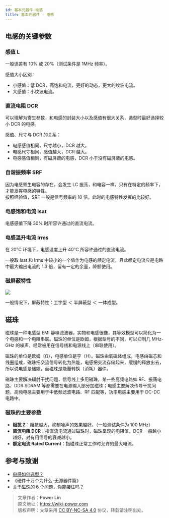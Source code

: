 ```yaml
---
id: 基本元器件-电感
title: 基本元器件 - 电感
---
```


## 电感的关键参数

### 感值 L

一般误差有 10% 或 20%（测试条件是 1MHz 频率）。

感值大小区别：

- 小感值：低 DCR，高饱和电流，更好的动态，更大的纹波电流。
- 大感值：小纹波电流。

### 直流电阻 DCR

可以理解为寄生参数，和电感的封装大小以及感值有很大关系，选型时最好选择较小 DCR 的电感。

感值、尺寸与 DCR 的关系：

- 电感感值相同，尺寸越小，DCR 越大。
- 电感尺寸相同，感值越大，DCR 越大。
- 电感感值相同，有磁屏蔽的电感，DCR 小于没有磁屏蔽的电感。

### 自谐振频率 SRF

因为电感寄生电容的存在，会发生 LC 振荡，和电容一样，只有在特定的频率下，才能发挥电感的特性。  
按照经验值，SRF 一般是信号频率的 10 倍，此时的电感特性发挥的比较好。

### 电感饱和电流 Isat

电感感值下降 30% 时所容许通过的直流电流。

### 电感温升电流 Irms

在 20℃ 环境下，电感温度上升 40℃ 所容许通过的直流电流。

一般取 Isat 和 Irms 中较小的一个值作为电感的额定电流，且此额定电流应是电路中最大输出电流的 1.3 倍，留有一定的余量，降额使用。

### 磁屏蔽特性

![](https://wiki-media-1253965369.cos.ap-guangzhou.myqcloud.com/img/20210723134135.png)

一般情况下，屏蔽特性：工字型 ＜ 半屏蔽型 ＜ 一体成型。

## 磁珠

磁珠是一种电感型 EMI 静噪滤波器，实物和电感很像，其等效模型可以简化为一个电感和一个电阻串联。磁珠的单位是欧姆，根据型号的不同，可以抑制几 MHz-GHz 的噪声，经常被用在信号线和电源线上（串联使用）。

磁珠的单位是欧姆（Ω），电感单位是亨（H）。磁珠由氧磁体组成，电感由磁芯和线圈组成，磁珠把交流信号转化为热能，电感把交流存储起来，缓慢的释放出去，所以说电感是储能，而磁珠是能量转换（消耗）器件。

磁珠主要解决辐射干扰问题，信号线上多用磁珠，某一些高频电路如 RF、振荡电路、DDR SDRAM 等都需要在电源输入部分加磁珠；电感主要解决传导干扰问题，高频电感主要用于中低频滤波电路、RF 匹配等，功率电感主要用于 DC-DC 电路中。

### 磁珠的主要参数

- **阻抗 Z**：阻抗越大，抑制噪声的效果越好。（一般测试条件为 100 MHz）
- **直流电阻 DCR**：指直流电流通过磁珠时，磁珠呈现的电阻值。DCR 一般越小越好，对有用信号的衰减越小。
- **额定电流 Rated Current**：指磁珠正常工作时允许的最大电流。

## 参考与致谢

- [电感如何选型？](https://mp.weixin.qq.com/s/d0rs7d7HB1IaxVe6KhHV2g)
- 《硬件十万个为什么-无源器件篇》
- [关于磁珠的 6 个问题，你能接住吗？](https://mp.weixin.qq.com/s/3b5ImnLcfIQbvO-lG-h7PQ)

> 文章作者：**Power Lin**  
> 原文地址：<https://wiki-power.com>  
> 版权声明：文章采用 [CC BY-NC-SA 4.0](https://creativecommons.org/licenses/by/4.0/deed.zh) 协议，转载请注明出处。
